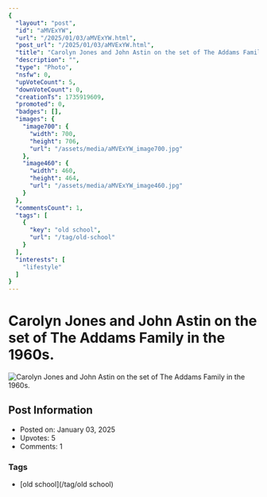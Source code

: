 ```yaml
---
{
  "layout": "post",
  "id": "aMVExYW",
  "url": "/2025/01/03/aMVExYW.html",
  "post_url": "/2025/01/03/aMVExYW.html",
  "title": "Carolyn Jones and John Astin on the set of The Addams Family in the 1960s.",
  "description": "",
  "type": "Photo",
  "nsfw": 0,
  "upVoteCount": 5,
  "downVoteCount": 0,
  "creationTs": 1735919609,
  "promoted": 0,
  "badges": [],
  "images": {
    "image700": {
      "width": 700,
      "height": 706,
      "url": "/assets/media/aMVExYW_image700.jpg"
    },
    "image460": {
      "width": 460,
      "height": 464,
      "url": "/assets/media/aMVExYW_image460.jpg"
    }
  },
  "commentsCount": 1,
  "tags": [
    {
      "key": "old school",
      "url": "/tag/old-school"
    }
  ],
  "interests": [
    "lifestyle"
  ]
}
---
```


# Carolyn Jones and John Astin on the set of The Addams Family in the 1960s.

![Carolyn Jones and John Astin on the set of The Addams Family in the 1960s.](/assets/media/aMVExYW_image700.jpg)

## Post Information

- Posted on: January 03, 2025
- Upvotes: 5
- Comments: 1

### Tags

- [old school](/tag/old school)
